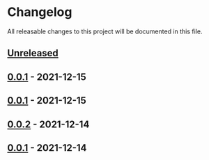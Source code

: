 # Changelog

All releasable changes to this project will be documented in this file.

## [Unreleased]

## [0.0.1] - 2021-12-15

## [0.0.1] - 2021-12-15

## [0.0.2] - 2021-12-14

## [0.0.1] - 2021-12-14

[Unreleased]: https://github.com/skoli0/demo-gh-review/compare/0.0.1...HEAD

[0.0.1]: https://github.com/skoli0/demo-gh-review/compare/0.0.1...0.0.1

[0.0.1]: https://github.com/skoli0/demo-gh-review/compare/0.0.2...0.0.1

[0.0.2]: https://github.com/skoli0/demo-gh-review/compare/0.0.1...0.0.2

[0.0.1]: https://github.com/skoli0/demo-gh-review/compare/82a0eea1c75912e1d4e750cc59f1c9e62a026a6a...0.0.1
